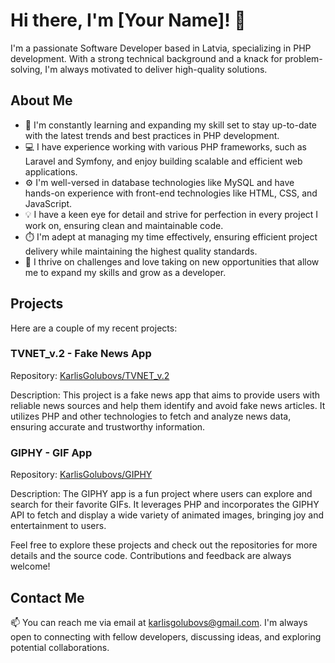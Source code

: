 # Hi there, I'm [Your Name]! 👋

I'm a passionate Software Developer based in Latvia, specializing in PHP development. With a strong technical background and a knack for problem-solving, I'm always motivated to deliver high-quality solutions. 

## About Me

- 🌱 I'm constantly learning and expanding my skill set to stay up-to-date with the latest trends and best practices in PHP development.
- 💻 I have experience working with various PHP frameworks, such as Laravel and Symfony, and enjoy building scalable and efficient web applications.
- ⚙️ I'm well-versed in database technologies like MySQL and have hands-on experience with front-end technologies like HTML, CSS, and JavaScript.
- 💡 I have a keen eye for detail and strive for perfection in every project I work on, ensuring clean and maintainable code.
- ⏱️ I'm adept at managing my time effectively, ensuring efficient project delivery while maintaining the highest quality standards.
- 🚀 I thrive on challenges and love taking on new opportunities that allow me to expand my skills and grow as a developer.

## Projects

Here are a couple of my recent projects:
### TVNET_v.2 - Fake News App
Repository: [KarlisGolubovs/TVNET_v.2](https://github.com/KarlisGolubovs/TVNET_v.2)

Description: This project is a fake news app that aims to provide users with reliable news sources and help them identify and avoid fake news articles. It utilizes PHP and other technologies to fetch and analyze news data, ensuring accurate and trustworthy information.

### GIPHY - GIF App
Repository: [KarlisGolubovs/GIPHY](https://github.com/KarlisGolubovs/GIPHY)

Description: The GIPHY app is a fun project where users can explore and search for their favorite GIFs. It leverages PHP and incorporates the GIPHY API to fetch and display a wide variety of animated images, bringing joy and entertainment to users.

Feel free to explore these projects and check out the repositories for more details and the source code. Contributions and feedback are always welcome!

## Contact Me

📫 You can reach me via email at [karlisgolubovs@gmail.com](mailto:karlisgolubovs@gmail.com). I'm always open to connecting with fellow developers, discussing ideas, and exploring potential collaborations.

